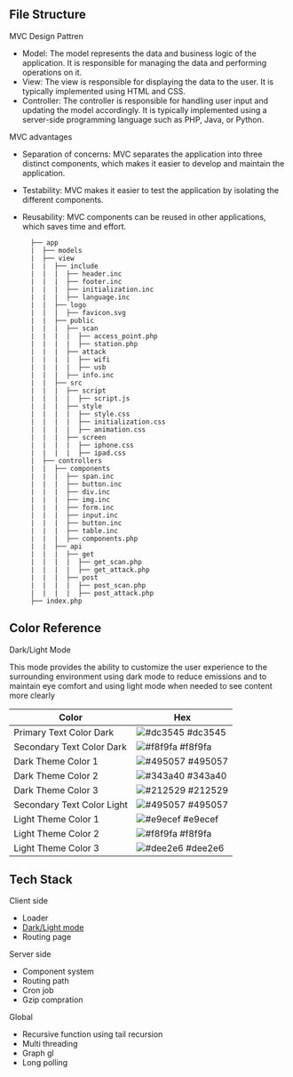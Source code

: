 ## File Structure

MVC Design Pattren

- Model: The model represents the data and business logic of the application. It is responsible for managing the data and performing operations on it.
- View: The view is responsible for displaying the data to the user. It is typically implemented using HTML and CSS.
- Controller: The controller is responsible for handling user input and updating the model accordingly. It is typically implemented using a server-side programming language such as PHP, Java, or Python.

MVC advantages
- Separation of concerns: MVC separates the application into three distinct components, which makes it easier to develop and maintain the application.
- Testability: MVC makes it easier to test the application by isolating the different components.
- Reusability: MVC components can be reused in other applications, which saves time and effort.

        ├── app
        |  ├── models
        |  ├── view
        |  |  ├── include
        |  |  |  ├── header.inc
        |  |  |  ├── footer.inc
        |  |  |  ├── initialization.inc
        |  |  |  ├── language.inc
        |  |  ├── logo
        |  |  |  ├── favicon.svg
        |  |  ├── public
        |  |  |  ├── scan
        |  |  |  |  ├── access_point.php
        |  |  |  |  ├── station.php
        |  |  |  ├── attack
        |  |  |  |  ├── wifi
        |  |  |  |  ├── usb
        |  |  |  ├── info.inc
        |  |  ├── src
        |  |  |  ├── script
        |  |  |  |  ├── script.js
        |  |  |  ├── style	
        |  |  |  |  ├── style.css
        |  |  |  |  ├── initialization.css
        |  |  |  |  ├── animation.css
        |  |  |  ├── screen
        |  |  |  |  ├── iphone.css
        |  |  |  |  ├── ipad.css
        |  ├── controllers
        |  |  ├── components
        |  |  |  ├── span.inc
        |  |  |  ├── button.inc
        |  |  |  ├── div.inc
        |  |  |  ├── img.inc
        |  |  |  ├── form.inc
        |  |  |  ├── input.inc
        |  |  |  ├── button.inc
        |  |  |  ├── table.inc
        |  |  |  ├── components.php
        |  |  ├── api
        |  |  |  ├── get
        |  |  |  |  ├── get_scan.php
        |  |  |  |  ├── get_attack.php
        |  |  |  ├── post
        |  |  |  |  ├── post_scan.php
        |  |  |  |  ├── post_attack.php
        ├── index.php



## Color Reference

Dark/Light Mode

This mode provides the ability to customize the user experience to the surrounding environment using dark mode to reduce emissions and to maintain eye comfort and using light mode when needed to see content more clearly

| Color             | Hex                                                                |
| ----------------- | ------------------------------------------------------------------ |
| Primary Text Color Dark | ![#dc3545](https://via.placeholder.com/10/dc3545?text=+) #dc3545 |
| Secondary Text Color Dark | ![#f8f9fa](https://via.placeholder.com/10/f8f9fa?text=+) #f8f9fa |
| Dark Theme Color 1 | ![#495057](https://via.placeholder.com/10/495057?text=+) #495057 |
| Dark Theme Color 2 | ![#343a40](https://via.placeholder.com/10/343a40?text=+) #343a40 |
| Dark Theme Color 3 | ![#212529](https://via.placeholder.com/10/212529?text=+) #212529 |
| Secondary Text Color Light | ![#495057](https://via.placeholder.com/10/495057?text=+) #495057 |
| Light Theme Color 1 | ![#e9ecef](https://via.placeholder.com/10/e9ecef?text=+) #e9ecef |
| Light Theme Color 2 | ![#f8f9fa](https://via.placeholder.com/10/f8f9fa?text=+) #f8f9fa |
| Light Theme Color 3 | ![#dee2e6](https://via.placeholder.com/10/dee2e6?text=+) #dee2e6 |


## Tech Stack

Client side

- Loader
- [Dark/Light mode](documentation/dark_light_mode.md)
- Routing page

Server side

- Component system
- Routing path
- Cron job
- Gzip compration

Global

- Recursive function using tail recursion
- Multi threading
- Graph gl
- Long polling


